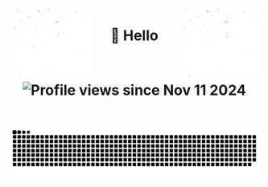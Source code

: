<img src="resources/animation.gif" align="left" width="168" height="148"/>
<img src="resources/animation.gif" align="right" width="168" height="148"/>

<div align="center">
  
# 👋 Hello <br><br><img src="https://komarev.com/ghpvc/?username=ApTyp4uK1337&color=blue" title="Profile views since Nov 11 2024"/><br><br>
  
</div>

<img src="https://raw.githubusercontent.com/platane/snk/output/github-contribution-grid-snake-dark.svg" align="center"/>

